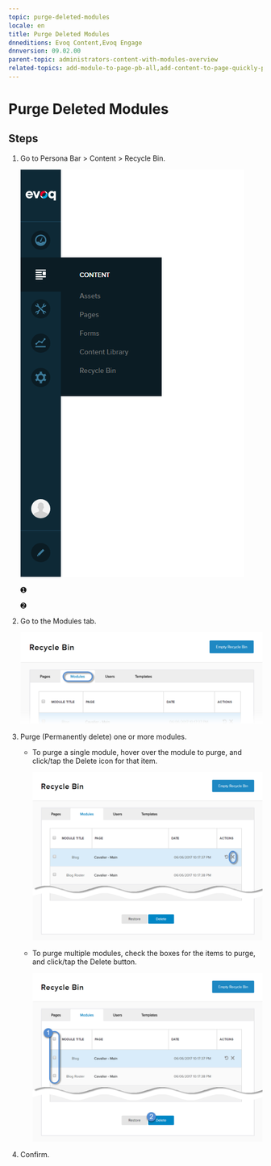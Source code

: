 ```yaml
---
topic: purge-deleted-modules
locale: en
title: Purge Deleted Modules
dnneditions: Evoq Content,Evoq Engage
dnnversion: 09.02.00
parent-topic: administrators-content-with-modules-overview
related-topics: add-module-to-page-pb-all,add-content-to-page-quickly-pb-all,configure-module-on-page-pb-all,delete-module-from-page-pb-all,restore-deleted-modules,create-article-publisher
---
```


# Purge Deleted Modules

## Steps

1.  Go to Persona Bar \> Content \> Recycle Bin.
    
    ![Persona Bar > Content > Recycle Bin](/images/scr-pbar-host-Content-E91.png)
    
    ➊
    
    ➋
    
2.  Go to the Modules tab.
    
    ![Modules](/images/scr-pbtabs-all-Content-RecycleBin-Modules-E91.png)
    
3.  Purge (Permanently delete) one or more modules.
    *   To purge a single module, hover over the module to purge, and click/tap the Delete icon for that item.
        
          
        
        ![Delete icon for each item in the list.](/images/scr-RecycleBin-Modules-Delete-icon-E91.png)
        
          
        
    *   To purge multiple modules, check the boxes for the items to purge, and click/tap the Delete button.
        
          
        
        ![Delete button.](/images/scr-RecycleBin-Modules-Select-Then-Delete-button-E91.png)
        
          
        
4.  Confirm.